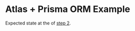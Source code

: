 # Atlas + Prisma ORM Example

Expected state at the of [step 2](https://www.prisma.io/blog/advanced-database-schema-management-with-atlas-and-prisma-orm#step-2-running-a-migration-with-atlas).
